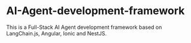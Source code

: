 # AI-Agent-development-framework

This is a Full-Stack AI Agent development framework based on LangChain.js, Angular, Ionic and NestJS.


